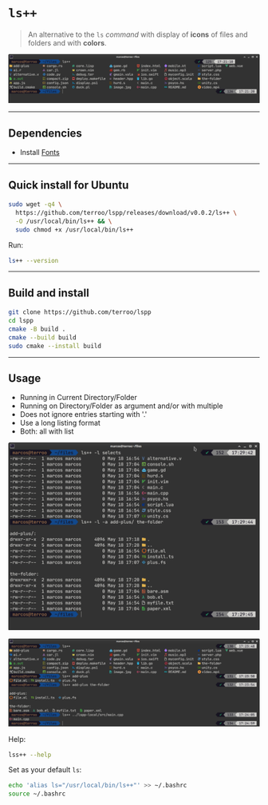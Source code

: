 # `ls++`
> An alternative to the `ls` *command* with display of **icons** of files and folders and with **colors**.

![ls++ running in current directory/folder](assets/lspp.png) 

---

## Dependencies
+ Install [Fonts](https://github.com/terroo/fonts)

---

## Quick install for Ubuntu
```bash
sudo wget -q4 \
  https://github.com/terroo/lspp/releases/download/v0.0.2/ls++ \
  -O /usr/local/bin/ls++ && \
  sudo chmod +x /usr/local/bin/ls++
```

Run:
```bash
ls++ --version
```

---

## Build and install
```bash
git clone https://github.com/terroo/lspp
cd lspp
cmake -B build .
cmake --build build
sudo cmake --install build
```

---

## Usage
+ Running in Current Directory/Folder
+ Running on Directory/Folder as argument and/or with multiple
+ Does not ignore entries starting with '.'
+ Use a long listing format
+ Both: all with list

![Examples 01](assets/args.png) 

![Examples 02](assets/all.png) 

Help:
```bash
lss++ --help
```

Set as your default `ls`:
```bash
echo 'alias ls="/usr/local/bin/ls++"' >> ~/.bashrc
source ~/.bashrc
```


